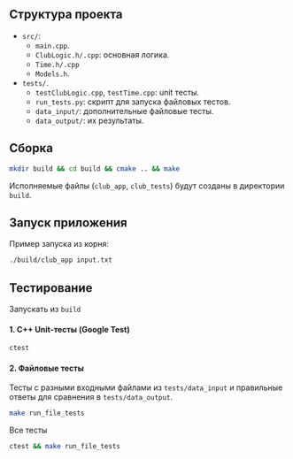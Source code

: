 ## Структура проекта

-   `src/`:
    -   `main.cpp`.
    -   `ClubLogic.h/.cpp`: основная логика.
    -   `Time.h/.cpp`
    -   `Models.h`.
-   `tests/`.
    -   `testClubLogic.cpp`, `testTime.cpp`: unit тесты.
    -   `run_tests.py`: скрипт для запуска файловых тестов.
    -   `data_input/`: дополнительные файловые тесты.
    -   `data_output/`: их результаты.


## Сборка

```bash
mkdir build && cd build && cmake .. && make
```
Исполняемые файлы (`club_app`, `club_tests`) будут созданы в директории `build`.

## Запуск приложения
Пример запуска из корня:
```bash
./build/club_app input.txt
```

## Тестирование

Запускать из `build`

#### 1. C++ Unit-тесты (Google Test)
```bash
ctest
```

#### 2. Файловые тесты

Тесты с разными входными файлами из `tests/data_input` и правильные ответы для сравнения в `tests/data_output`.

```bash
make run_file_tests
```

Все тесты
```bash
ctest && make run_file_tests
```